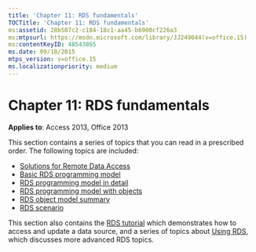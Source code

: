 ```yaml
---
title: 'Chapter 11: RDS fundamentals'
TOCTitle: 'Chapter 11: RDS fundamentals'
ms:assetid: 28b507c2-c184-18c1-aa45-b6900cf226a3
ms:mtpsurl: https://msdn.microsoft.com/library/JJ249044(v=office.15)
ms:contentKeyID: 48543865
ms.date: 09/18/2015
mtps_version: v=office.15
ms.localizationpriority: medium
---
```


# Chapter 11: RDS fundamentals

**Applies to**: Access 2013, Office 2013

This section contains a series of topics that you can read in a prescribed order. The following topics are included:

- [Solutions for Remote Data Access](solutions-for-remote-data-access.md)
- [Basic RDS programming model](basic-rds-programming-model.md)
- [RDS programming model in detail](rds-programming-model-in-detail.md)
- [RDS programming model with objects](rds-programming-model-with-objects.md)
- [RDS object model summary](rds-object-model-summary.md)
- [RDS scenario](rds-scenario.md)

This section also contains the [RDS tutorial](chapter-12-rds-tutorial.md) which demonstrates how to access and update a data source, and a series of topics about [Using RDS](chapter-13-rds-usage-and-security.md), which discusses more advanced RDS topics.

